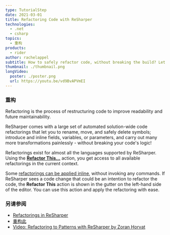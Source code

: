 ```yaml
---
type: TutorialStep
date: 2021-03-01
title: Refactoring Code with ReSharper
technologies:
  - .net
  - csharp
topics:
  - 重构
products:
  - rider
author: rachelappel
subtitle: How to safely refactor code, without breaking the build? Let's have a look.
thumbnail: ./thumbnail.png
longVideo:
  poster: ./poster.png
  url: https://youtu.be/vd9BvAPVmEI
---
```


### 重构

Refactoring is the process of restructuring code to improve readability and future maintainability.

ReSharper comes with a large set of automated solution-wide code refactorings that let you to rename, move, and safely delete symbols; introduce and inline fields, variables, or parameters, and carry out many more transformations painlessly - without breaking your code's logic!

Refactorings exist for almost all the languages supported by ReSharper. Using the [**Refactor This...**](https://www.jetbrains.com/help/resharper/Refactor_This.html) action, you get access to all available refactorings in the current context.

Some [refactorings can be applied inline](https://www.jetbrains.com/help/resharper/Refactorings__Inplace_Refactorings.html), without invoking any commands. If ReSharper sees a code change that could be an intention to refactor the code, the **Refactor This** action is shown in the gutter on the left-hand side of the editor. You can use this action and apply the refactoring with ease.

### 另请参阅

- [Refactorings in ReSharper](https://www.jetbrains.com/help/resharper/Refactorings__Index.html)
- [重构此](https://www.jetbrains.com/help/resharper/Refactor_This.html)
- [Video: Refactoring to Patterns with ReSharper by Zoran Horvat](https://www.youtube.com/watch?v=_n3u5SjC7t4)

